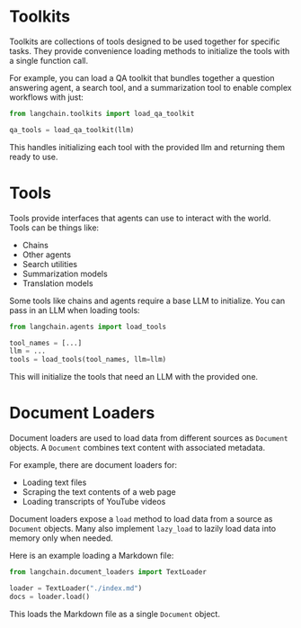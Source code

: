 

# Toolkits

Toolkits are collections of tools designed to be used together for specific tasks. They provide convenience loading methods to initialize the tools with a single function call.

For example, you can load a QA toolkit that bundles together a question answering agent, a search tool, and a summarization tool to enable complex workflows with just:

```python
from langchain.toolkits import load_qa_toolkit

qa_tools = load_qa_toolkit(llm)
```

This handles initializing each tool with the provided llm and returning them ready to use.

# Tools 

Tools provide interfaces that agents can use to interact with the world. Tools can be things like:

- Chains  
- Other agents
- Search utilities
- Summarization models
- Translation models

Some tools like chains and agents require a base LLM to initialize. You can pass in an LLM when loading tools:

```python  
from langchain.agents import load_tools

tool_names = [...]
llm = ...
tools = load_tools(tool_names, llm=llm)
```

This will initialize the tools that need an LLM with the provided one.

# Document Loaders

Document loaders are used to load data from different sources as `Document` objects. A `Document` combines text content with associated metadata. 

For example, there are document loaders for:

- Loading text files
- Scraping the text contents of a web page  
- Loading transcripts of YouTube videos

Document loaders expose a `load` method to load data from a source as `Document` objects. Many also implement `lazy_load` to lazily load data into memory only when needed.

Here is an example loading a Markdown file:

```python
from langchain.document_loaders import TextLoader

loader = TextLoader("./index.md")  
docs = loader.load()
```

This loads the Markdown file as a single `Document` object.

